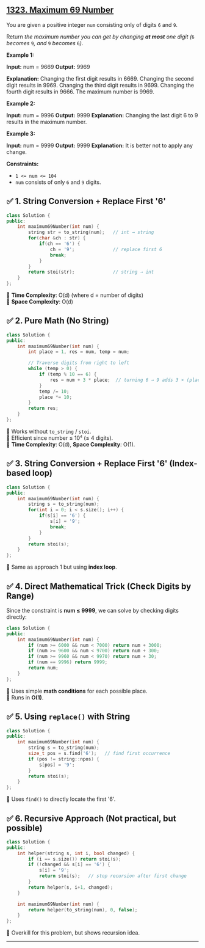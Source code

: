 
## [1323. Maximum 69 Number](https://leetcode.com/problems/maximum-69-number/)

You are given a positive integer  `num`  consisting only of digits  `6`  and  `9`.

Return  _the maximum number you can get by changing  **at most**  one digit (_`6` _becomes_ `9`_, and_ `9` _becomes_ `6`_)_.

**Example 1:**

**Input:** num = 9669
**Output:** 9969

**Explanation:** 
Changing the first digit results in 6669.
Changing the second digit results in 9969.
Changing the third digit results in 9699.
Changing the fourth digit results in 9666.
The maximum number is 9969.

**Example 2:**

**Input:** num = 9996
**Output:** 9999
**Explanation:** Changing the last digit 6 to 9 results in the maximum number.

**Example 3:**

**Input:** num = 9999
**Output:** 9999
**Explanation:** It is better not to apply any change.

**Constraints:**

-   `1 <= num <= 104`
-   `num` consists of only  `6`  and  `9`  digits.

## ✅ 1. String Conversion + Replace First '6' 
```cpp
class Solution {
public:
    int maximum69Number(int num) {
        string str = to_string(num);   // int → string
        for(char &ch : str) {
            if(ch == '6') {
                ch = '9';              // replace first 6
                break;
            }
        }
        return stoi(str);              // string → int
    }
};
```


🔹 **Time Complexity**: O(d) (where d = number of digits)  
🔹 **Space Complexity**: O(d)



## ✅ 2. Pure Math (No String)

``` cpp
class Solution {
public:
    int maximum69Number(int num) {
        int place = 1, res = num, temp = num;

        // Traverse digits from right to left
        while (temp > 0) {
            if (temp % 10 == 6) {
                res = num + 3 * place;  // turning 6 → 9 adds 3 × (place value)
            }
            temp /= 10;
            place *= 10;
        }
        return res;
    }
};
```

🔹 Works without `to_string` / `stoi`.  
🔹 Efficient since number ≤ 10⁴ (≤ 4 digits).  
🔹 **Time Complexity**: O(d), **Space Complexity**: O(1).


## ✅ 3. String Conversion + Replace First '6' (Index-based loop)
``` cpp
class Solution {
public:
    int maximum69Number(int num) {
        string s = to_string(num);
        for(int i = 0; i < s.size(); i++) {
            if(s[i] == '6') {
                s[i] = '9';
                break;
            }
        }
        return stoi(s);
    }
};
```
🔹 Same as approach 1 but using **index loop**.



## ✅ 4. Direct Mathematical Trick (Check Digits by Range)

Since the constraint is **num ≤ 9999**, we can solve by checking digits directly:
```cpp
class Solution {
public:
    int maximum69Number(int num) {
        if (num >= 6000 && num < 7000) return num + 3000;
        if (num >= 9600 && num < 9700) return num + 300;
        if (num >= 9960 && num < 9970) return num + 30;
        if (num == 9996) return 9999;
        return num;
    }
};

```
🔹 Uses simple **math conditions** for each possible place.  
🔹 Runs in **O(1)**.



## ✅ 5. Using `replace()` with String
```cpp
class Solution {
public:
    int maximum69Number(int num) {
        string s = to_string(num);
        size_t pos = s.find('6');   // find first occurrence
        if (pos != string::npos) {
            s[pos] = '9';
        }
        return stoi(s);
    }
};

```
🔹 Uses `find()` to directly locate the first '6'.



## ✅ 6. Recursive Approach (Not practical, but possible)
```cpp
class Solution {
public:
    int helper(string s, int i, bool changed) {
        if (i == s.size()) return stoi(s);
        if (!changed && s[i] == '6') {
            s[i] = '9';
            return stoi(s);   // stop recursion after first change
        }
        return helper(s, i+1, changed);
    }

    int maximum69Number(int num) {
        return helper(to_string(num), 0, false);
    }
};

```
🔹 Overkill for this problem, but shows recursion idea.

----------
